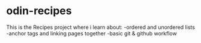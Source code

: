 # odin-recipes
This is the Recipes project where i learn about:
-ordered and unordered lists
-anchor tags and linking pages together
-basic git & github workflow